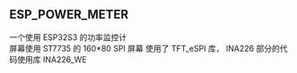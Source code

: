## ESP_POWER_METER

一个使用 ESP32S3 的功率监控计  
屏幕使用 ST7735 的 160*80 SPI 屏幕
使用了 TFT_eSPI 库， INA226 部分的代码使用库 INA226_WE
